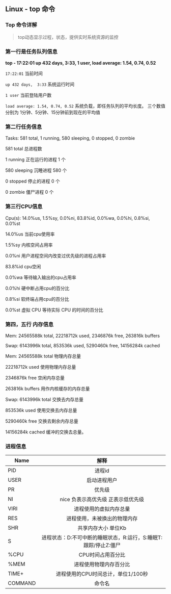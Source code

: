 ## Linux - top 命令

### Top 命令详解

>top动态显示过程，状态，提供实时系统资源的监控

### 第一行是任务队列信息

**top - 17:22:01 up 432 days,  3:33,  1 user,  load average: 1.54, 0.74, 0.52**

`17:22:01` 当前时间

`up 432 days,  3:33` 系统运行时间

`1 user`  当前登陆用户数

`load average: 1.54, 0.74, 0.52`  系统负载，即任务队列的平均长度。 三个数值分别为  1分钟、5分钟、15分钟前到现在的平均值

### 第二行任务信息

Tasks: 581 total,   1 running, 580 sleeping,   0 stopped,   0 zombie

581 total 总进程数

1 running  正在运行的进程 1 个

580 sleeping  沉睡进程 580 个

0 stopped   停止的进程 0 个

0 zombie  僵尸进程 0 个

### 第三行CPU信息

Cpu(s): 14.0%us,  1.5%sy,  0.0%ni, 83.8%id,  0.0%wa,  0.0%hi,  0.8%si,  0.0%st

14.0%us  当前cpu使用率

1.5%sy  内核空间占用率

0.0%ni  用户进程空间内改变过优先级的进程占用率

83.8%id  cpu空闲

0.0%wa  等待输入输出的cpu占用率

0.0%hi  硬中断占用cpu的百分比

0.8%si 软终端占用cpu的百分比

0.0%st 虚拟 CPU 等待实际 CPU 的时间的百分比

### 第四，五行 内存信息

Mem:  24565588k total, 22218712k used,  2346876k free,   263816k buffers

Swap:  6143996k total,   853536k used,  5290460k free, 14156284k cached

Mem:  24565588k total 物理内存总量

22218712k used  使用物理内存总量

2346876k free  空闲内存总量

263816k buffers 用作内核缓存的内存总量

Swap:  6143996k total 交换去内存总量

853536k used 使用交换去内存总量

5290460k free 交换去剩余内存总量

14156284k cached 缓冲的交换去总量。

### 进程信息

|Name|解释|
|----|:--:|
|PID|进程id|
|USER|启动进程用户|
|PR|优先级|
|NI|nice 负表示高优先级 正表示低优先级|
|VIRI|进程使用的虚拟内存总量|
|RES|进程使用，未被换出的物理内存|
|SHR|共享内存大小 单位Kb|
|S|进程状态：D:不可中断的睡眠状态，R:运行，S:睡眠T:跟踪/停止Z:僵尸|
|%CPU|CPU时间占用百分比|
|%MEM|进程使用物理内存百分比|
|TIME+|进程使用的CPU时间总计，单位1/100秒|
|COMMAND|命令名|
